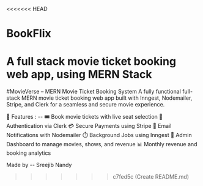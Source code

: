<<<<<<< HEAD
# BookFlix
A full stack movie ticket booking web app, using MERN Stack
=======
#MovieVerse – MERN Movie Ticket Booking System
A fully functional full-stack MERN movie ticket booking web app built with Inngest, Nodemailer, Stripe, and Clerk for a seamless and secure movie experience.

🚀 Features : --
🎟️ Book movie tickets with live seat selection
🔐 Authentication via Clerk
💳 Secure Payments using Stripe
📧 Email Notifications with Nodemailer
⏱️ Background Jobs using Inngest
🧾 Admin Dashboard to manage movies, shows, and revenue
📊 Monthly revenue and booking analytics

Made by -- Sreejib Nandy 
>>>>>>> c7fed5c (Create README.md)
